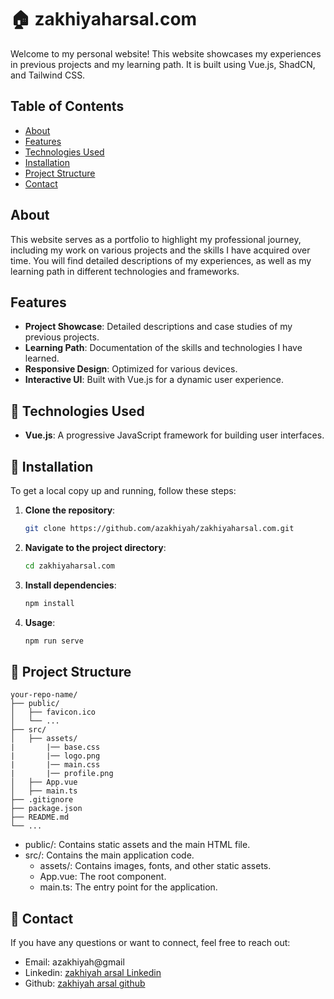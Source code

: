 # 🏠 zakhiyaharsal.com


Welcome to my personal website! This website showcases my experiences in previous projects and my learning path. It is built using Vue.js, ShadCN, and Tailwind CSS.

## Table of Contents

- [About](#about)
- [Features](#features)
- [Technologies Used](#technologies-used)
- [Installation](#installation)
- [Project Structure](#project-structure)
- [Contact](#contact)

## About

This website serves as a portfolio to highlight my professional journey, including my work on various projects and the skills I have acquired over time. You will find detailed descriptions of my experiences, as well as my learning path in different technologies and frameworks.

## Features

- **Project Showcase**: Detailed descriptions and case studies of my previous projects.
- **Learning Path**: Documentation of the skills and technologies I have learned.
- **Responsive Design**: Optimized for various devices.
- **Interactive UI**: Built with Vue.js for a dynamic user experience.
  
## 🤖 Technologies Used

- **Vue.js**: A progressive JavaScript framework for building user interfaces.

## 📖 Installation

To get a local copy up and running, follow these steps:

1. **Clone the repository**:
   ```sh
   git clone https://github.com/azakhiyah/zakhiyaharsal.com.git

2. **Navigate to the project directory**:
   ```sh
   cd zakhiyaharsal.com

3. **Install dependencies**:
   ```sh
   npm install

4. **Usage**:
   ```sh
   npm run serve

## 🚧 Project Structure

   ```
   your-repo-name/
   ├── public/
   │   ├── favicon.ico
   │   └── ...
   ├── src/
   │   ├── assets/
   |       |── base.css
   |       |── logo.png
   |       |── main.css
   |       |── profile.png
   │   ├── App.vue
   │   ├── main.ts
   ├── .gitignore
   ├── package.json
   ├── README.md
   └── ...
   ```

- public/: Contains static assets and the main HTML file.
- src/: Contains the main application code.
  - assets/: Contains images, fonts, and other static assets.
  - App.vue: The root component.
  - main.ts: The entry point for the application.

## 🤝 Contact
If you have any questions or want to connect, feel free to reach out:

- Email: azakhiyah@gmail
- Linkedin: [zakhiyah arsal Linkedin](https://www.linkedin.com/in/zakhiyah-arsal-66333a44/)
- Github: [zakhiyah arsal github](https://github.com/azakhiyah)
